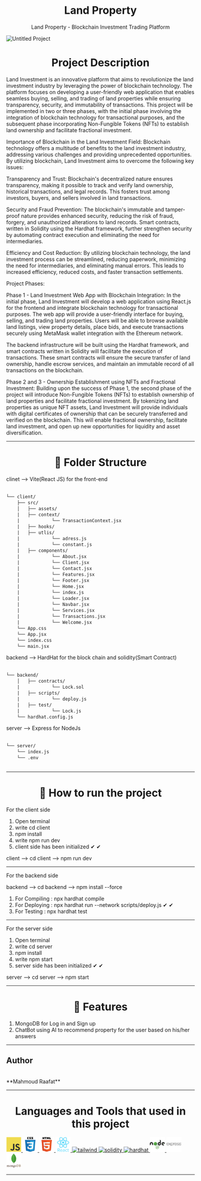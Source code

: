 <h1 align="center">Land Property</h1>
<p align="center">Land Property - Blockchain Investment Trading Platform</p>
<p align="center">


![Untitled Project](https://github.com/mahmoudraafat1/GraduationProject/assets/69508027/9d1ffe24-429d-4597-a407-7986c7fd5291)

</p>
<h1 align="center">Project Description </h1>

Land Investment is an innovative platform that aims to revolutionize the land investment industry by leveraging the power of blockchain technology. The platform focuses on developing a user-friendly web application that enables seamless buying, selling, and trading of land properties while ensuring transparency, security, and immutability of transactions. This project will be implemented in two or three phases, with the initial phase involving the integration of blockchain technology for transactional purposes, and the subsequent phase incorporating Non-Fungible Tokens (NFTs) to establish land ownership and facilitate fractional investment.

Importance of Blockchain in the Land Investment Field: Blockchain technology offers a multitude of benefits to the land investment industry, addressing various challenges and providing unprecedented opportunities. By utilizing blockchain, Land Investment aims to overcome the following key issues:

Transparency and Trust: Blockchain's decentralized nature ensures transparency, making it possible to track and verify land ownership, historical transactions, and legal records. This fosters trust among investors, buyers, and sellers involved in land transactions.

Security and Fraud Prevention: The blockchain's immutable and tamper-proof nature provides enhanced security, reducing the risk of fraud, forgery, and unauthorized alterations to land records. Smart contracts, written in Solidity using the Hardhat framework, further strengthen security by automating contract execution and eliminating the need for intermediaries.

Efficiency and Cost Reduction: By utilizing blockchain technology, the land investment process can be streamlined, reducing paperwork, minimizing the need for intermediaries, and eliminating manual errors. This leads to increased efficiency, reduced costs, and faster transaction settlements.

Project Phases:

Phase 1 - Land Investment Web App with Blockchain Integration: In the initial phase, Land Investment will develop a web application using React.js for the frontend and integrate blockchain technology for transactional purposes. The web app will provide a user-friendly interface for buying, selling, and trading land properties. Users will be able to browse available land listings, view property details, place bids, and execute transactions securely using MetaMask wallet integration with the Ethereum network.

The backend infrastructure will be built using the Hardhat framework, and smart contracts written in Solidity will facilitate the execution of transactions. These smart contracts will ensure the secure transfer of land ownership, handle escrow services, and maintain an immutable record of all transactions on the blockchain.

Phase 2 and 3 - Ownership Establishment using NFTs and Fractional Investment: Building upon the success of Phase 1, the second phase of the project will introduce Non-Fungible Tokens (NFTs) to establish ownership of land properties and facilitate fractional investment. By tokenizing land properties as unique NFT assets, Land Investment will provide individuals with digital certificates of ownership that can be securely transferred and verified on the blockchain. This will enable fractional ownership, facilitate land investment, and open up new opportunities for liquidity and asset diversification.

<hr>

<h1 align="center">🚀 Folder Structure</h1>

clinet --> Vite(React JS) for the front-end

```

└── client/
    ├── src/
    │   ├── assets/
    |   ├── context/
    |            └── TransactionContext.jsx
    |   ├── hooks/
    |   ├── utlis/
    |            └── adress.js
    |            └── constant.js
    |   ├── components/
    |            └── About.jsx
    |            └── Client.jsx
    |            └── Contact.jsx
    |            └── Features.jsx
    |            └── Footer.jsx
    |            └── Home.jsx
    |            └── index.js
    |            └── Loader.jsx
    |            └── Navbar.jsx
    |            └── Services.jsx
    |            └── Transactions.jsx
    |            └── Welcome.jsx
    └── App.css
    └── App.jsx
    └── index.css
    └── main.jsx

```

backend --> HardHat for the block chain and solidity(Smart Contract)

```

└── backend/
    │   ├── contracts/
    |            └── Lock.sol
    |   ├── scripts/
    |            └── deploy.js
    |   ├── test/
    |            └── Lock.js
    └── hardhat.config.js

```

server --> Express for NodeJs

```

└── server/
    └── index.js
    └── .env


```

<hr>
<h1 align="center">🚀 How to run the project</h1>

<p align="left">For the client side</p>

1) Open terminal
2) write cd client
3) npm install
4) write npm run dev
5) client side has been initialized  ✔ ✔ 

client --> cd client --> npm run dev

------------------------------------

<p align="left">For the backend side</p>

backend --> cd backend --> npm install --force

1) For Compiling : npx hardhat compile
2) For Deploying : npx hardhat run --network <your-network> scripts/deploy.js ✔ ✔ 
3) For Testing   : npx hardhat test 

------------------------------------

<p align="left">For the server side</p>

1) Open terminal
2) write cd server
3) npm install
4) write npm start
5) server side has been initialized  ✔ ✔ 

server --> cd server --> npm start

<hr>

<h1 align="center">🚀 Features</h1>

1) MongoDB for Log in and Sign up
2) ChatBot using AI to recommend property for the user based on his/her answers

<hr>

## Author
</br>
**Mahmoud Raafat**
<hr>
<h1 align="center">Languages and Tools that used in this project</h1>
<a href="https://developer.mozilla.org/en-US/docs/Web/JavaScript" target="_blank" rel="noreferrer">
        <img src="https://raw.githubusercontent.com/devicons/devicon/master/icons/javascript/javascript-original.svg" alt="javascript" width="40" height="40"/>
      </a><a href="https://www.w3schools.com/css/" target="_blank" rel="noreferrer">
        <img src="https://raw.githubusercontent.com/devicons/devicon/master/icons/css3/css3-original-wordmark.svg" alt="css3" width="40" height="40"/>
      </a>
      <a href="https://www.w3.org/html/" target="_blank" rel="noreferrer">
        <img src="https://raw.githubusercontent.com/devicons/devicon/master/icons/html5/html5-original-wordmark.svg" alt="html5" width="40" height="40"/>
      </a><a href="https://reactjs.org/" target="_blank" rel="noreferrer">
        <img src="https://raw.githubusercontent.com/devicons/devicon/master/icons/react/react-original-wordmark.svg" alt="react" width="40" height="40"/>
      </a><a href="https://tailwindcss.com/" target="_blank" rel="noreferrer">
        <img src="https://www.vectorlogo.zone/logos/tailwindcss/tailwindcss-icon.svg" alt="tailwind" width="40" height="40"/>
      </a>
       </a><a href="https://solidity/" target="_blank" rel="noreferrer">
        <img src="Solidity" alt="solidity" width="40" height="40"/>
      </a>
       </a><a href="https://hardhat/" target="_blank" rel="noreferrer">
        <img src="Hardhat" alt="hardhat" width="40" height="40"/>
      </a>
       <a href="https://nodejs.org" target="_blank" rel="noreferrer">
        <img src="https://raw.githubusercontent.com/devicons/devicon/master/icons/nodejs/nodejs-original-wordmark.svg" alt="nodejs" width="40" height="40"/>
      </a>
     <a href="https://expressjs.com" target="_blank" rel="noreferrer">
        <img src="https://raw.githubusercontent.com/devicons/devicon/master/icons/express/express-original-wordmark.svg" alt="express" width="40" height="40"/>
     </a>
     <a href="https://www.mongodb.com/" target="_blank" rel="noreferrer">
        <img src="https://raw.githubusercontent.com/devicons/devicon/master/icons/mongodb/mongodb-original-wordmark.svg" alt="mongodb" width="40"height="40"/>
      </a>
<hr>
